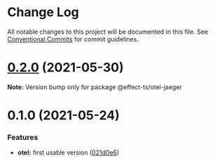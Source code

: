 # Change Log

All notable changes to this project will be documented in this file.
See [Conventional Commits](https://conventionalcommits.org) for commit guidelines.

# [0.2.0](https://github.com/Effect-TS/otel/compare/@effect-ts/otel-jaeger@0.1.0...@effect-ts/otel-jaeger@0.2.0) (2021-05-30)

**Note:** Version bump only for package @effect-ts/otel-jaeger





# 0.1.0 (2021-05-24)


### Features

* **otel:** first usable version ([021d0e6](https://github.com/Effect-TS/otel/commit/021d0e66f8ba4173e1f42057ed2b306c68854982))
